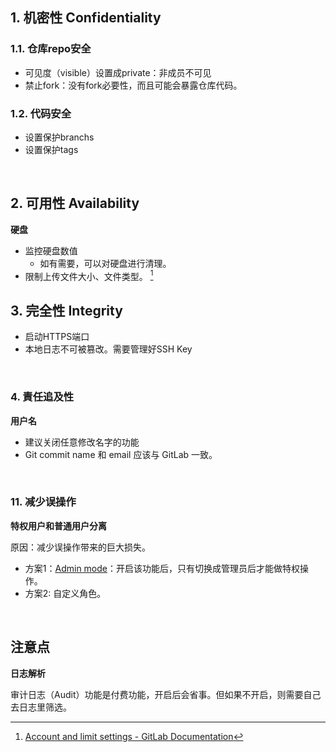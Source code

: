 ## 1. 机密性 Confidentiality

### 1.1. 仓库repo安全

- 可见度（visible）设置成private：非成员不可见
- 禁止fork：没有fork必要性，而且可能会暴露仓库代码。

### 1.2. 代码安全

- 设置保护branchs
- 设置保护tags

<br>

## 2. 可用性 Availability

**硬盘**

- 监控硬盘数值
  - 如有需要，可以对硬盘进行清理。
- 限制上传文件大小、文件类型。 [^1]


## 3. 完全性 Integrity

- 启动HTTPS端口
- 本地日志不可被篡改。需要管理好SSH Key


<br>


### 4. 責任追及性

**用户名**

- 建议关闭任意修改名字的功能
- Git commit name 和 email 应该与 GitLab 一致。

<br>


### 11. 减少误操作

**特权用户和普通用户分离**

原因：减少误操作带来的巨大损失。
- 方案1：[Admin mode](https://forum.gitlab.com/t/activate-admin-mode-in-gitlab-14/55184)：开启该功能后，只有切换成管理员后才能做特权操作。
- 方案2: 自定义角色。


<br>

## 注意点


**日志解析**

审计日志（Audit）功能是付费功能，开启后会省事。但如果不开启，则需要自己去日志里筛选。




[^1]: [Account and limit settings - GitLab Documentation](https://docs.gitlab.com/ee/user/admin_area/settings/account_and_limit_settings.html)

